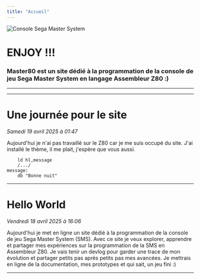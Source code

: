 ```yaml
---
title: "Accueil"
---
```


![Console Sega Master System](img/index/sms.jpg)

# __ENJOY !!!__
### __Master80__ est un site dédié à la programmation de la console de jeu Sega Master System en langage Assembleur Z80 :)
---

---
# Une journée pour le site

_Samedi 19 avril 2025 à 01:47_

Aujourd'hui je n'ai pas travaillé sur le Z80 car je me suis occupé du site. J'ai installé le thème, il me plait, j'espère que vous aussi.

```Z80
    ld hl,message
    /.../
message:
    db "Bonne nuit"
```

---
# Hello World 

_Vendredi 18 avril 2025 à 16:06_

Aujourd'hui je met en ligne un site dédié à la programmation de la console de jeu Sega Master System (SMS). 
Avec ce site je veux explorer, apprendre et partager mes expériences sur la programmation de la SMS en Assembleur Z80. Je vais tenir un devlog pour garder une trace de mon évolution et partager petits pas après petits pas mes avancées.
Je mettrais en ligne de la documentation, mes prototypes et qui sait, un jeu fini :)

---